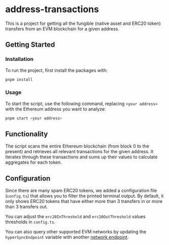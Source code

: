 # address-transactions

This is a project for getting all the fungible (native asset and ERC20 token) transfers from an EVM blockchain for a given address.

## Getting Started

### Installation

To run the project, first install the packages with:

```sh
pnpm install
```

### Usage

To start the script, use the following command, replacing `<your address>` with the Ethereum address you want to analyze:

```sh
pnpm start <your address>
```

## Functionality

The script scans the entire Ethereum blockchain (from block 0 to the present) and retrieves all relevant transactions for the given address. It iterates through these transactions and sums up their values to calculate aggregates for each token.

## Configuration

Since there are many spam ERC20 tokens, we added a configuration file (`config.ts`) that allows you to filter the printed terminal output. By default, it only shows ERC20 tokens that have either more than 3 transfers in or more than 3 transfers out.

You can adjust the `erc20InThreshold` and `erc20OutThreshold` values thresholds in `config.ts`.

You can also query other supported EVM networks by updating the `hyperSyncEndpoint` variable with another [network endpoint](https://docs.envio.dev/docs/hypersync-url-endpoints).



